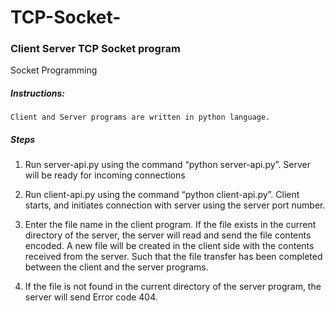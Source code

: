 # TCP-Socket-

### Client Server TCP Socket program

Socket Programming

##### Instructions:
    Client and Server programs are written in python language. 

##### Steps
1.	Run server-api.py using the command “python server-api.py”. Server will be ready for incoming connections
 
2.	Run client-api.py using the command “python client-api.py”. Client starts, and initiates connection with server using the server port number.

3.	Enter the file name in the client program. If the file exists in the current directory of the server, the server will read and send the file contents encoded. A new file will be created in the client side with the contents received from the server. Such that the file transfer has been completed between the client and the server programs.

4.	If the file is not found in the current directory of the server program, the server will send Error code 404.
 

 


